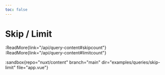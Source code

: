 ```yaml
---
toc: false
---
```


# Skip / Limit

:ReadMore{link="/api/query-content#skipcount"}
:ReadMore{link="/api/query-content#limitcount"}

:sandbox{repo="nuxt/content" branch="main" dir="examples/queries/skip-limit" file="app.vue"}
